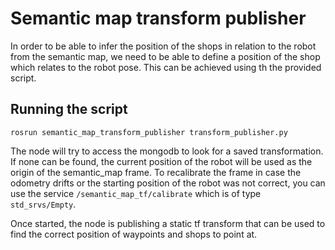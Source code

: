 # Semantic map transform publisher

In order to be able to infer the position of the shops in relation to the robot from the semantic map, we need to be able to define a position of the shop which relates to the robot pose. This can be achieved using th the provided script.

## Running the script

```
rosrun semantic_map_transform_publisher transform_publisher.py
```

The node will try to access the mongodb to look for a saved transformation. If none can be found, the current position of the robot will be used as the origin of the semantic_map frame. To recalibrate the frame in case the odometry drifts or the starting position of the robot was not correct, you can use the service `/semantic_map_tf/calibrate` which is of type `std_srvs/Empty`.

Once started, the node is publishing a static tf transform that can be used to find the correct position of waypoints and shops to point at.